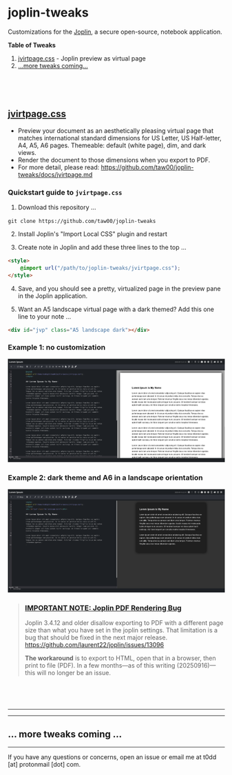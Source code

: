 # joplin-tweaks

Customizations for the [Joplin](https://joplinapp.org/), a secure open-source,
notebook application.

**Table of Tweaks**

1. [jvirtpage.css](#jvirtpagecss) - Joplin preview as virtual page
2. […more tweaks coming…](#-more-tweaks-coming-)

&ZeroWidthSpace;

&ZeroWidthSpace;

## [jvirtpage.css](jvirtpage.css)

- Preview your document as an aesthetically pleasing virtual page that
  matches international standard dimensions for US Letter, US Half-letter, A4,
  A5, A6 pages. Themeable: default (white page), dim, and dark views.
- Render the document to those dimensions when you export to PDF.
- For more detail, please read:
  https://github.com/taw00/joplin-tweaks/docs/jvirtpage.md

### Quickstart guide to `jvirtpage.css`

1. Download this repository …

`git clone https://github.com/taw00/joplin-tweaks`

2. Install Joplin's "Import Local CSS" plugin and restart

3. Create note in Joplin and add these three lines to the top …

```html
<style>
    @import url("/path/to/joplin-tweaks/jvirtpage.css");
</style>
```

4. Save, and you should see a pretty, virtualized page in the preview pane in
   the Joplin application.

5. Want an A5 landscape virtual page with a dark themed? Add this one line to
   your note …

```html
<div id="jvp" class="A5 landscape dark"></div>
```

### Example 1: no customization

![jvirtpage-default-us-letter](images/jvirtpage-default-us-letter.png)

### Example 2: dark theme and A6 in a landscape orientation
![jvirtpage-dark-a6-landscape](images/jvirtpage-dark-a6-landscape.png)

> ### [IMPORTANT NOTE: Joplin PDF Rendering Bug](https://github.com/laurent22/joplin/issues/13096)
> 
> Joplin 3.4.12 and older disallow exporting to PDF with a different page size
> than what you have set in the joplin settings. That limitation is a bug that
> should be fixed in the next major release.
> https://github.com/laurent22/joplin/issues/13096
>
> **The workaround** is to export to HTML, open that in a browser, then print
> to file (PDF). In a few months—as of this writing (20250916)—this will
> no longer be an issue.

&ZeroWidthSpace;

&ZeroWidthSpace;

---
---

## … more tweaks coming …

---

If you have any questions or concerns, open an issue or email me at t0dd [at]
protonmail [dot] com.

